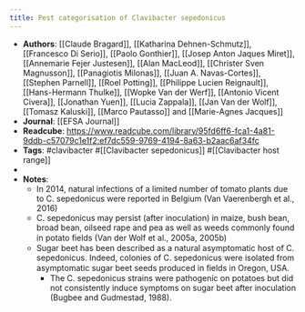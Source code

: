 ```yaml
---
title: Pest categorisation of Clavibacter sepedonicus
---
```


- **Authors**: [[Claude Bragard]], [[Katharina Dehnen-Schmutz]], [[Francesco Di Serio]], [[Paolo Gonthier]], [[Josep Anton Jaques Miret]], [[Annemarie Fejer Justesen]], [[Alan MacLeod]], [[Christer Sven Magnusson]], [[Panagiotis Milonas]], [[Juan A. Navas-Cortes]], [[Stephen Parnell]], [[Roel Potting]], [[Philippe Lucien Reignault]], [[Hans-Hermann Thulke]], [[Wopke Van der Werf]], [[Antonio Vicent Civera]], [[Jonathan Yuen]], [[Lucia Zappala]], [[Jan Van der Wolf]], [[Tomasz Kaluski]], [[Marco Pautasso]] and [[Marie-Agnes Jacques]]
- **Journal**: [[EFSA Journal]]
- **Readcube**: https://www.readcube.com/library/95fd6ff6-fca1-4a81-9ddb-c57079c1e1f2:ef7dc559-9769-4194-8a63-b2aac6af34fc
- **Tags**: #clavibacter #[[Clavibacter sepedonicus]] #[[Clavibacter host range]]
-
- **Notes**:
	- In 2014, natural infections of a limited number of tomato plants due to C. sepedonicus were reported in Belgium (Van Vaerenbergh et al., 2016)
	- C. sepedonicus may persist (after inoculation) in maize, bush bean, broad bean, oilseed rape and pea as well as weeds commonly found in potato ﬁelds (Van der Wolf et al., 2005a, 2005b)
	- Sugar beet has been described as a natural asymptomatic host of C. 
	  sepedonicus. Indeed, colonies of C. sepedonicus were isolated from 
	  asymptomatic sugar beet seeds produced in ﬁelds in Oregon, USA.
		- The C. sepedonicus strains were pathogenic on potatoes but did not consistently induce symptoms on sugar beet after inoculation (Bugbee and Gudmestad, 1988).